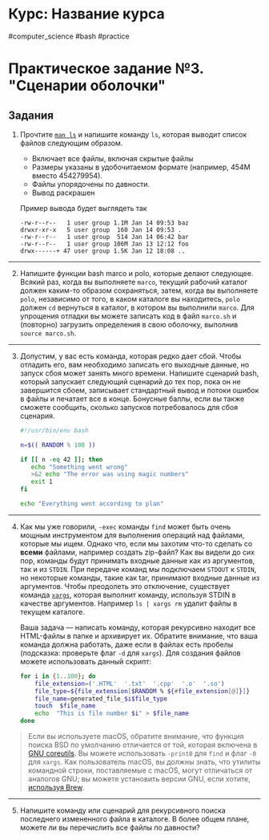 # Курс: Название курса
#computer_science #bash #practice 
# Практическое задание №3. "Сценарии оболочки"

## Задания

1. Прочтите [`man ls`](https://www.man7.org/linux/man-pages/man1/ls.1.html) и напишите команду `ls`, которая выводит список файлов следующим образом.

     - Включает все файлы, включая скрытые файлы
     - Размеры указаны в удобочитаемом формате (например, 454M вместо 454279954).
     - Файлы упорядочены по давности.
     - Вывод раскрашен

     Пример вывода будет выглядеть так

    ```
    -rw-r--r--   1 user group 1.1M Jan 14 09:53 baz
    drwxr-xr-x   5 user group  160 Jan 14 09:53 .
    -rw-r--r--   1 user group  514 Jan 14 06:42 bar
    -rw-r--r--   1 user group 106M Jan 13 12:12 foo
    drwx------+ 47 user group 1.5K Jan 12 18:08 ..
    ```

--------
2. Напишите функции bash marco и polo, которые делают следующее.
Всякий раз, когда вы выполняете `marco`, текущий рабочий каталог должен каким-то образом сохраняться, затем, когда вы выполняете `polo`, независимо от того, в каком каталоге вы находитесь, `polo` должен `cd` вернуться в каталог, в котором вы выполнили `marco`.
Для упрощения отладки вы можете записать код в файл `marco.sh` и (повторно) загрузить определения в свою оболочку, выполнив `source marco.sh`.

--------
3. Допустим, у вас есть команда, которая редко дает сбой. Чтобы отладить его, вам необходимо записать его выходные данные, но запуск сбоя может занять много времени.
Напишите сценарий bash, который запускает следующий сценарий до тех пор, пока он не завершится сбоем, записывает стандартный вывод и потоки ошибок в файлы и печатает все в конце.
Бонусные баллы, если вы также сможете сообщить, сколько запусков потребовалось для сбоя сценария.

    ```bash
    #!/usr/bin/env bash

    n=$(( RANDOM % 100 ))

    if [[ n -eq 42 ]]; then
       echo "Something went wrong"
       >&2 echo "The error was using magic numbers"
       exit 1
    fi

    echo "Everything went according to plan"
    ```

--------

4. Как мы уже говорили, `-exec` команды `find` может быть очень мощным инструментом для выполнения операций над файлами, которые мы ищем.
Однако что, если мы захотим что-то сделать со **всеми** файлами, например создать zip-файл?
Как вы видели до сих пор, команды будут принимать входные данные как из аргументов, так и из `STDIN`.
При передаче команд мы подключаем `STDOUT` к `STDIN`, но некоторые команды, такие как tar, принимают входные данные из аргументов.
Чтобы преодолеть это отключение, существует команда [`xargs`](https://www.man7.org/linux/man-pages/man1/xargs.1.html), которая выполнит команду, используя STDIN в качестве аргументов.
Например `ls | xargs rm` удалит файлы в текущем каталоге.

	Ваша задача — написать команду, которая рекурсивно находит все HTML-файлы в папке и архивирует их. Обратите внимание, что ваша команда должна работать, даже если в файлах есть пробелы (подсказка: проверьте флаг `-d` для `xargs`).
Для создания файлов можете использовать данный скрипт:
	```bash
	for i in {1..100}; do 
		file_extension=('.HTML'  '.txt'  '.cpp'  '.o'  '.so') 
		file_type=${file_extension[$RANDOM % ${#file_extension[@]}]} 
		file_name=generated_file_$i$file_type  
		touch  $file_name  
		echo  "This is file number $i" > $file_name  
	done
	```  

> Если вы используете macOS, обратите внимание, что функция поиска BSD по умолчанию отличается от той, которая включена в [GNU coreutils](https://en.wikipedia.org/wiki/List_of_GNU_Core_Utilities_commands). Вы можете использовать `-print0` для `find` и флаг `-0` для `xargs`. Как пользователь macOS, вы должны знать, что утилиты командной строки, поставляемые с macOS, могут отличаться от аналогов GNU; вы можете установить версии GNU, если хотите, [используя Brew](https://formulae.brew.sh/formula/coreutils).
--------
5. Напишите команду или сценарий для рекурсивного поиска последнего измененного файла в каталоге. В более общем плане, можете ли вы перечислить все файлы по давности?

